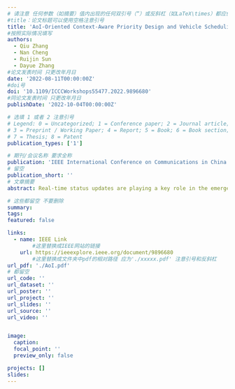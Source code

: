 ```yaml
---
# 请注意 任何参数（如摘要）值内出现的任何双引号（“）或反斜杠（如LaTeX\times）都应使用反斜杠（\）进行转义。例如，符号“和LaTeX text\times分别变为\”和\\times。有关详细信息，请参阅YAML或TOML文档。
#title：论文标题可以使用空格注意引号
title: 'AoI-Oriented Context-Aware Priority Design and Vehicle Scheduling Strategy in Vehicular Networks'
#按照实际情况填写
authors:
  - Qiu Zhang
  - Nan Cheng
  - Ruijin Sun
  - Dayue Zhang
#论文发表时间 只更改年月日
date: '2022-08-11T00:00:00Z'
#doi号
doi: '10.1109/ICCCWorkshops55477.2022.9896680'
#同论文发表时间 只更改年月日
publishDate: '2022-10-04T00:00:00Z'

# 选填 1 或者 2 注意引号
# Legend: 0 = Uncategorized; 1 = Conference paper; 2 = Journal article;
# 3 = Preprint / Working Paper; 4 = Report; 5 = Book; 6 = Book section;
# 7 = Thesis; 8 = Patent
publication_types: ['1']

# 期刊/会议名称 要求全称
publication: 'IEEE International Conference on Communications in China Workshops'
# 留空
publication_short: ''
# 文章摘要
abstract: Real-time status updates are playing a key role in the emergence of autonomous driving. Due to the limited and dynamic environment, the vehicle communications may not guarantee the required quality of service (QoS) on demand. In this paper, we consider the intersection scenario with relatively heavy traffic and slightly higher risk, where the base station (BS) remotely controls multiple vehicles. The vehicles sense their own and surrounding contextual information through sensors and send them to the BS through the uplink. Since the urgency of different status information is distinct, the analytic hierarchy process (AHP) method is used to give each status information a context-aware weight so that emergency vehicles can be scheduled first by the BS. Then, age of information (AoI) is also exploited to describe the time elapsed since the generation of the status information obtained from the perspective of the BS. On this basis, the Lyapunov method is considered to optimize the average weighted AoI subject to the limited throughput constraint. Finally, a scheduling strategy based on dynamic domain value is proposed to update vehicles in real time in the long run, so as to minimize the average weighted AoI. The simulation results show that the context-aware weight proposed in this paper has a significant impact on scheduling, and the average weighted AoI of the whole system is optimized compared with other approaches.

# 这些都留空 不要删除
summary:  
tags:
featured: false

links:
  - name: IEEE Link
        #这里替换成IEEE网站的链接
    url: https://ieeexplore.ieee.org/document/9896680
        #这里替换成文件夹中pdf的相对路径 应为'./xxxxx.pdf' 注意引号和反斜杠
url_pdf: './AoI.pdf'
# 都留空
url_code: ''
url_dataset: ''
url_poster: ''
url_project: ''
url_slides: ''
url_source: ''
url_video: ''


image:
  caption: 
  focal_point: ''
  preview_only: false

projects: []
slides:
---
```

